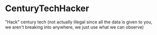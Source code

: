 # CenturyTechHacker
"Hack" century tech (not actually illegal since all the data is given to you, we aren't breaking into anywhere, we just use what we can observe)
